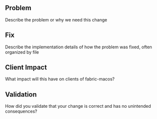 ## Problem
Describe the problem or why we need this change

## Fix
Describe the implementation details of how the problem was fixed, often organized by file

## Client Impact
What impact will this have on clients of fabric-macos?

## Validation
How did you validate that your change is correct and has no unintended consequences?
